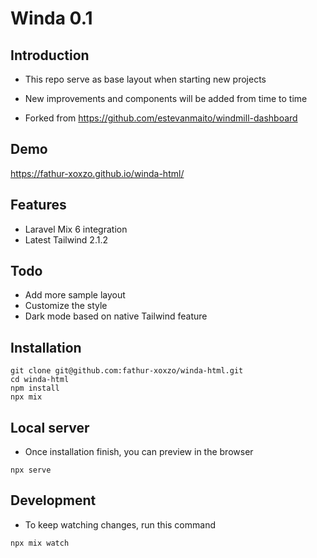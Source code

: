 # Winda 0.1

## Introduction

- This repo serve as base layout when starting new projects

- New improvements and components will be added from time to time

- Forked from https://github.com/estevanmaito/windmill-dashboard

## Demo

https://fathur-xoxzo.github.io/winda-html/

## Features

- Laravel Mix 6 integration
- Latest Tailwind 2.1.2

## Todo

- Add more sample layout
- Customize the style
- Dark mode based on native Tailwind feature

## Installation

```
git clone git@github.com:fathur-xoxzo/winda-html.git
cd winda-html
npm install
npx mix
```

## Local server

- Once installation finish, you can preview in the browser

```
npx serve
```

## Development

- To keep watching changes, run this command

```
npx mix watch
```
